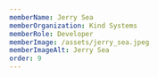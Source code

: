 ```yaml
---
memberName: Jerry Sea
memberOrganization: Kind Systems
memberRole: Developer
memberImage: /assets/jerry_sea.jpeg
memberImageAlt: Jerry Sea
order: 9
---
```

